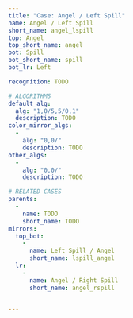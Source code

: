 ```yaml
---
title: "Case: Angel / Left Spill"
name: Angel / Left Spill
short_name: angel_lspill
top: Angel
top_short_name: angel
bot: Spill
bot_short_name: spill
bot_lr: Left

recognition: TODO

# ALGORITHMS
default_alg:
  alg: "1,0/5,5/0,1"
  description: TODO
color_mirror_algs:
  -
    alg: "0,0/"
    description: TODO
other_algs:
  -
    alg: "0,0/"
    description: TODO

# RELATED CASES
parents:
  -
    name: TODO
    short_name: TODO
mirrors:
  top_bot:
    -
      name: Left Spill / Angel
      short_name: lspill_angel
  lr:
    -
      name: Angel / Right Spill
      short_name: angel_rspill


---
```


